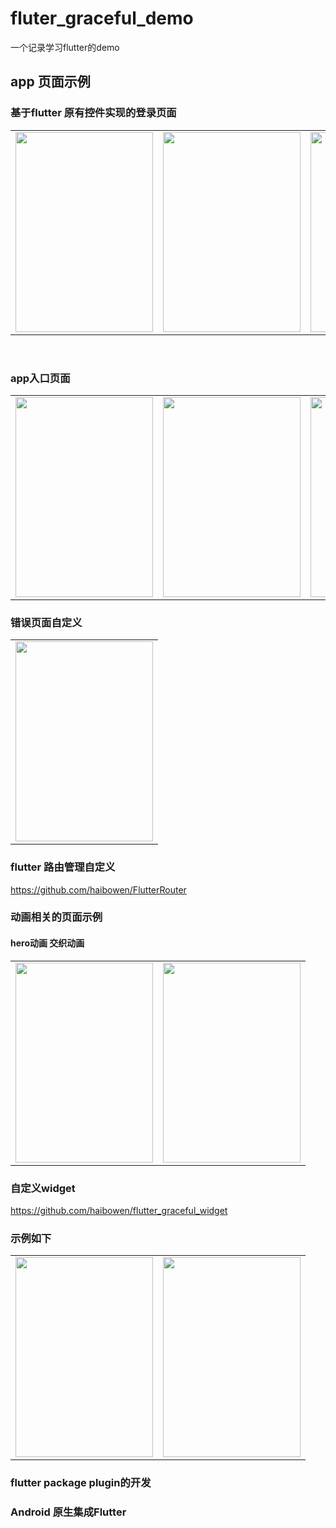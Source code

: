 # fluter_graceful_demo
一个记录学习flutter的demo
## app 页面示例
### 基于flutter 原有控件实现的登录页面

<table><tr>
<td><img src="https://s3.ax1x.com/2020/12/27/r5P2r9.jpg" width="220" height="320" border=0></td>
 <td><img src="https://s3.ax1x.com/2020/12/27/r5PgKJ.jpg" width="220"height="320" border=0></td>

  <td><img src="https://s3.ax1x.com/2020/12/27/r5P456.gif" width="220" height="320" border=0></td>
  <td><img src="https://s3.ax1x.com/2020/12/27/r5Ps8U.jpg" width="220" height="320" border=0></td>
</tr></table>

<br/>

### app入口页面

<table><tr>
  <td><img src="https://s3.ax1x.com/2020/12/27/r5PIPK.jpg" width="220" height="320" border=0></td>
<td><img src="https://s3.ax1x.com/2020/12/27/r5Py2F.gif" width="220" height="320" border=0></td>
<td><img src="https://s3.ax1x.com/2020/12/27/r5PfV1.jpg" width="220" height="320" border=0></td>
 <td><img src="https://s3.ax1x.com/2020/12/27/r5PfV1.jpg" width="220" height="320" border=0></td>
</tr></table>

### 错误页面自定义
<table><tr>
  <td><img src="https://s3.ax1x.com/2020/12/27/r5PhUx.jpg" width="220" height="320" border=0></td>
 </tr></table>

### flutter 路由管理自定义
https://github.com/haibowen/FlutterRouter
### 动画相关的页面示例
#### hero动画 交织动画
<table><tr>
  <td><img src="https://s3.ax1x.com/2020/12/27/r5PrCT.gif" width="220" height="320" border=0></td>
 
  <td><img src="https://s3.ax1x.com/2020/12/27/r5PrCT.gif" width="220" height="320" border=0></td>

 </tr></table>
 
### 自定义widget
https://github.com/haibowen/flutter_graceful_widget
### 示例如下
<table><tr>
  <td><img src="https://s3.ax1x.com/2020/12/27/r5PRbR.gif" width="220" height="320" border=0></td>
 
  <td><img src="https://s3.ax1x.com/2020/12/27/r5PRbR.gif" width="220" height="320" border=0></td>

 </tr></table>
 
 ### flutter package plugin的开发
 
 ### Android 原生集成Flutter
